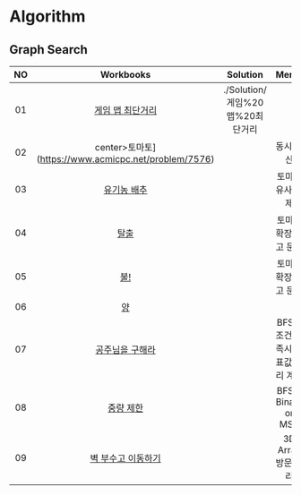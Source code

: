 # Algorithm 

## Graph Search
|<center>NO|<center>Workbooks|<center>Solution|<center>Memo|
|:---:|:---:|:---:|:---:|
|01|[<center>게임 맵 최단거리](https://programmers.co.kr/learn/courses/30/lessons/1844)|./Solution/게임%20맵%20최단거리||
|02|center>토마토](https://www.acmicpc.net/problem/7576)||동시 확산|
|03|[<center>유기농 배추](https://www.acmicpc.net/problem/1012)||토마토 유사 문제|
|04|[<center>탈출](https://www.acmicpc.net/problem/3055)||토마토 확장 사고 문제|
|05|[<center>불!](https://www.acmicpc.net/problem/4179)||토마토 확장 사고 문제| 
|06|[<center>양](https://www.acmicpc.net/problem/3184)|||
|07|[<center>공주님을 구해라](https://www.acmicpc.net/problem/17836)||BFS + 조건 만족시 좌표값 거리 계산|
|08|[<center>중량 제한](https://www.acmicpc.net/problem/1939)||BFS + Binary or MST|
|09|[<center>벽 부수고 이동하기](https://www.acmicpc.net/problem/2206)||3D Array 방문 처리|


